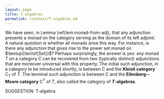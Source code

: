 ```yaml
---
layout: page
title: T-algebras
permalink: /context/T-algebras.md
---
```

We have seen, in Lemma \ref{lem:monad-from-adj}, that any adjunction presents a monad on the category serving as the domain of its left adjoint. A natural question is whether all monads arise this way. For instance, is there any adjunction that gives rise to the power set monad on $\textup{\textsf{Set}}$? Perhaps surprisingly, the answer is yes: any monad $T$ on a category $\mathsf{C}$ can be recovered from two (typically distinct) adjunctions that are moreover universal with this property. The initial such adjunction, in a category to be introduced shortly, is between $\mathsf{C}$ and the **Kleisli category** $\mathsf{C}_T$ of $T$. The terminal such adjunction is between $\mathsf{C}$ and the **Eilenberg--Moore category** $\mathsf{C}^T$ of $T$, also called the category of **$T$-algebras**.

SUGGESTION: T-algebra
